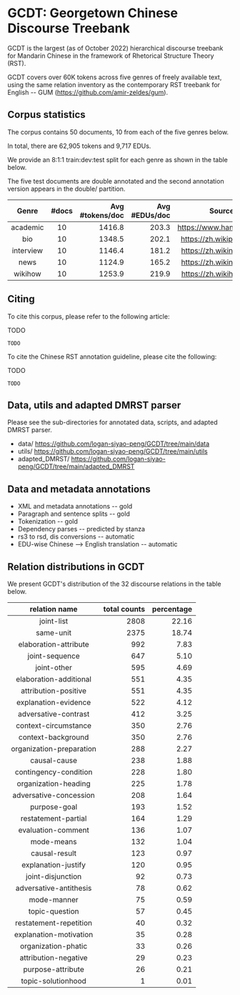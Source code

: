 # GCDT: Georgetown Chinese Discourse Treebank

GCDT is the largest (as of October 2022) hierarchical discourse treebank for Mandarin Chinese in the framework of Rhetorical Structure Theory (RST). 

GCDT covers over 60K tokens across five genres of freely available text, using the same relation inventory as the contemporary RST treebank for English -- GUM (https://github.com/amir-zeldes/gum). 


## Corpus statistics 
The corpus contains 50 documents, 10 from each of the five genres below.

In total, there are 62,905 tokens and  9,717 EDUs. 

We provide an 8:1:1 train:dev:test split for each genre as shown in the table below.

The five test documents are double annotated and the second annotation version appears in the double/ partition.

| Genre   |  #docs |  Avg #tokens/doc | Avg #EDUs/doc | Source | Dev doc | Test doc |
|:----------:|:-------------:|------:|------:|:-------------:|:-------------:|:-------------:|
| academic | 10 | 1416.8 | 203.3 | https://www.hanspub.org/ | gcdt_academic_peoples | gcdt_academic_dingzhen |
| bio | 10 | 1348.5 | 202.1 | https://zh.wikipedia.org/ | gcdt_bio_byron | gcdt_bio_dvorak |
| interview | 10 | 1146.4 | 181.2 | https://zh.wikinews.org/ | gcdt_interview_ward | gcdt_interview_wimax |
| news | 10 | 1124.9 | 165.2 | https://zh.wikinews.org/ | gcdt_news_famine | gcdt_news_simplified |
| wikihow | 10 | 1253.9 | 219.9 | https://zh.wikihow.com/ | gcdt_whow_hiking | gcdt_whow_thanksgiving |



## Citing

To cite this corpus, please refer to the following article:

TODO

```
TODO
```

To cite the Chinese RST annotation guideline, please cite the following:

TODO

```
TODO
```

## Data, utils and adapted DMRST parser
Please see the sub-directories for annotated data, scripts, and adapted DMRST parser.

- data/  https://github.com/logan-siyao-peng/GCDT/tree/main/data
- utils/ https://github.com/logan-siyao-peng/GCDT/tree/main/utils
- adapted_DMRST/ https://github.com/logan-siyao-peng/GCDT/tree/main/adapted_DMRST

## Data and metadata annotations
- XML and metadata annotations -- gold
- Paragraph and sentence splits -- gold
- Tokenization -- gold
- Dependency parses -- predicted by stanza
- rs3 to rsd, dis conversions -- automatic
- EDU-wise Chinese --> English translation -- automatic


## Relation distributions in GCDT
We present GCDT's distribution of the 32 discourse relations in the table below.

| relation name | total counts | percentage |
|:----------:|------:|------:|
| joint-list | 2808 | 22.16 |
| same-unit | 2375 | 18.74 |
| elaboration-attribute | 992 | 7.83 |
| joint-sequence | 647 | 5.10 |
| joint-other | 595 | 4.69 |
| elaboration-additional | 551 | 4.35 |
| attribution-positive | 551 | 4.35 |
| explanation-evidence | 522 | 4.12 |
| adversative-contrast | 412 | 3.25 |
| context-circumstance | 350 | 2.76 |
| context-background | 350 | 2.76 |
| organization-preparation | 288 | 2.27 |
| causal-cause | 238 | 1.88 |
| contingency-condition | 228 | 1.80 |
| organization-heading | 225 | 1.78 |
| adversative-concession | 208 | 1.64 |
| purpose-goal | 193 | 1.52 |
| restatement-partial | 164 | 1.29 |
| evaluation-comment | 136 | 1.07 |
| mode-means | 132 | 1.04 |
| causal-result | 123 | 0.97 |
| explanation-justify | 120 | 0.95 |
| joint-disjunction | 92 | 0.73 |
| adversative-antithesis | 78 | 0.62 |
| mode-manner | 75 | 0.59 |
| topic-question | 57 | 0.45 |
| restatement-repetition | 40 | 0.32 |
| explanation-motivation | 35 | 0.28 |
| organization-phatic | 33 | 0.26 |
| attribution-negative | 29 | 0.23 |
| purpose-attribute | 26 | 0.21 |
| topic-solutionhood | 1 | 0.01 |

